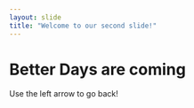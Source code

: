 ```yaml
---
layout: slide
title: "Welcome to our second slide!"
---
```

# Better Days are coming
Use the left arrow to go back!
